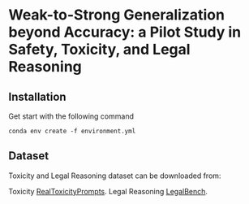 # Weak-to-Strong Generalization beyond Accuracy: a Pilot Study in Safety, Toxicity, and Legal Reasoning


## Installation

Get start with the following command

```
conda env create -f environment.yml
```

## Dataset

Toxicity and Legal Reasoning dataset can be downloaded from:

Toxicity [RealToxicityPrompts](https://huggingface.co/datasets/allenai/real-toxicity-prompts/tree/main).
Legal Reasoning [LegalBench](https://huggingface.co/datasets/nguha/legalbench/tree/main/data).
